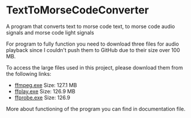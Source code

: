 # TextToMorseCodeConverter
A program that converts text to morse code text, to morse code audio signals and morse code light signals

For program to fully function you need to download three files for audio playback since I couldn't push them to GitHub due to their size over 100 MB.

To access the large files used in this project, please download them from the following links:

- [ffmpeg.exe](https://drive.google.com/file/d/1-pzaB0ZiPzD4K2MX3o21Ib3E1Jia81mV/view?usp=sharing) Size: 127.1 MB
- [ffplay.exe](https://drive.google.com/file/d/1-tk-OQ9W3JDewLED29c9g1fhAoccNrzd/view?usp=sharing) Size: 126.9 MB
- [ffprobe.exe](https://drive.google.com/file/d/1-lckC7spX2VfYWbZyZll8hVw4HT65DoL/view?usp=sharing) Size: 126.9

More about functioning of the program you can find in documentation file.
